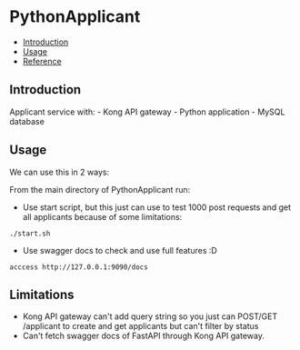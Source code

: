 # PythonApplicant

* [Introduction](Introduction)
* [Usage](#Usage)
* [Reference](#Limitations)


Introduction
-----------------
Applicant service with:
    - Kong API gateway
    - Python application
    - MySQL database

Usage
-----------------
We can use this in 2 ways:

From the main directory of PythonApplicant run:
- Use start script, but this just can use to test 1000 post requests and get all applicants because of some limitations:

```
./start.sh
```

- Use swagger docs to check and use full features :D
```
acccess http://127.0.0.1:9090/docs
```

Limitations
-----------------
- Kong API gateway can't add query string so you just can POST/GET /applicant to create and get applicants but can't filter by status
- Can't fetch swagger docs of FastAPI through Kong API gateway.